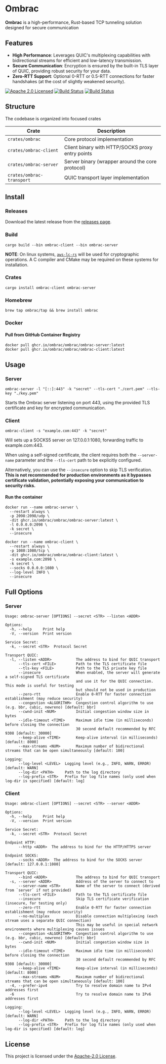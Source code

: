 # Ombrac

**Ombrac** is a high-performance, Rust-based TCP tunneling solution designed for secure communication

## Features
- **High Performance**: Leverages QUIC's multiplexing capabilities with bidirectional streams for efficient and low-latency transmission.
- **Secure Communication**: Encryption is ensured by the built-in TLS layer of QUIC, providing robust security for your data.
- **Zero-RTT Support**: Optional 0-RTT or 0.5-RTT connections for faster handshakes (at the cost of slightly weakened security).

[![Apache 2.0 Licensed][license-badge]][license-url]
[![Build Status][ci-badge]][ci-url]
[![Build Status][release-badge]][release-url]

## Structure
The codebase is organized into focused crates

| Crate                  | Description                                                                 |
|------------------------|-----------------------------------------------------------------------------|
| `crates/ombrac`        | Core protocol implementation                                                |
| `crates/ombrac-client` | Client binary with HTTP/SOCKS proxy entry points                            |
| `crates/ombrac-server` | Server binary (wrapper around the core protocol)                            |
| `crates/ombrac-transport` | QUIC transport layer implementation                                      |


## Install
### Releases
Download the latest release from the [releases page](https://github.com/ombrac/ombrac/releases).



### Build
```shell
cargo build --bin ombrac-client --bin ombrac-server
```

**NOTE**: On linux systems, [`aws-lc-rs`](https://github.com/aws/aws-lc-rs) will be used for cryptographic operations. A C compiler and CMake may be required on these systems for installation.

### Crates
```shell
cargo install ombrac-client ombrac-server
```

### Homebrew
```shell
brew tap ombrac/tap && brew install ombrac
```

### Docker
#### Pull from GitHub Container Registry
```shell
docker pull ghcr.io/ombrac/ombrac/ombrac-server:latest
docker pull ghcr.io/ombrac/ombrac/ombrac-client:latest
```

## Usage
### Server
```shell
ombrac-server -l "[::]:443" -k "secret" --tls-cert "./cert.pem" --tls-key "./key.pem"
```
Starts the Ombrac server listening on port 443, using the provided TLS certificate and key for encrypted communication.

### Client
```shell
ombrac-client -s "example.com:443" -k "secret"
```
Will sets up a SOCKS5 server on 127.0.0.1:1080, forwarding traffic to example.com:443.

When using a self-signed certificate, the client requires both the `--server-name` parameter and the `--tls-cert` path to be explicitly configured. 

Alternatively, you can use the `--insecure` option to skip TLS verification. **This is not recommended for production environments as it bypasses certificate validation, potentially exposing your communication to security risks.**


#### Run the container
```shell
docker run --name ombrac-server \
  --restart always \
  -p 2098:2098/udp \
  -dit ghcr.io/ombrac/ombrac/ombrac-server:latest \
  -l 0.0.0.0:2098 \
  -k secret \
  --insecure
```

```shell
docker run --name ombrac-client \
  --restart always \
  -p 1080:1080/tcp \
  -dit ghcr.io/ombrac/ombrac/ombrac-client:latest \
  -s example.com:2098 \
  -k secret \
  --socks 0.0.0.0:1080 \
  --log-level INFO \
  --insecure
```

## Full Options

### Server

```shell
Usage: ombrac-server [OPTIONS] --secret <STR> --listen <ADDR>

Options:
  -h, --help     Print help
  -V, --version  Print version

Service Secret:
  -k, --secret <STR>  Protocol Secret

Transport QUIC:
  -l, --listen <ADDR>           The address to bind for QUIC transport
      --tls-cert <FILE>         Path to the TLS certificate file
      --tls-key <FILE>          Path to the TLS private key file
      --insecure                When enabled, the server will generate a self-signed TLS certificate
                                and use it for the QUIC connection. This mode is useful for testing
                                but should not be used in production
      --zero-rtt                Enable 0-RTT for faster connection establishment (may reduce security)
      --congestion <ALGORITHM>  Congestion control algorithm to use (e.g. bbr, cubic, newreno) [default: bbr]
      --cwnd-init <NUM>         Initial congestion window size in bytes
      --idle-timeout <TIME>     Maximum idle time (in milliseconds) before closing the connection
                                30 second default recommended by RFC 9308 [default: 30000]
      --keep-alive <TIME>       Keep-alive interval (in milliseconds) [default: 8000]
      --max-streams <NUM>       Maximum number of bidirectional streams that can be open simultaneously [default: 100]

Logging:
      --log-level <LEVEL>  Logging level (e.g., INFO, WARN, ERROR) [default: WARN]
      --log-dir <PATH>     Path to the log directory
      --log-prefix <STR>   Prefix for log file names (only used when log-dir is specified) [default: log]
```

### Client
```shell
Usage: ombrac-client [OPTIONS] --secret <STR> --server <ADDR>

Options:
  -h, --help     Print help
  -V, --version  Print version

Service Secret:
  -k, --secret <STR>  Protocol Secret

Endpoint HTTP:
      --http <ADDR>  The address to bind for the HTTP/HTTPS server

Endpoint SOCKS:
      --socks <ADDR>  The address to bind for the SOCKS server [default: 127.0.0.1:1080]

Transport QUIC:
      --bind <ADDR>             The address to bind for QUIC transport
  -s, --server <ADDR>           Address of the server to connect to
      --server-name <STR>       Name of the server to connect (derived from `server` if not provided)
      --tls-cert <FILE>         Path to the TLS certificate file
      --insecure                Skip TLS certificate verification (insecure, for testing only)
      --zero-rtt                Enable 0-RTT for faster connection establishment (may reduce security)
      --no-multiplex            Disable connection multiplexing (each stream uses a separate QUIC connection)
                                This may be useful in special network environments where multiplexing causes issues
      --congestion <ALGORITHM>  Congestion control algorithm to use (e.g. bbr, cubic, newreno) [default: bbr]
      --cwnd-init <NUM>         Initial congestion window size in bytes
      --idle-timeout <TIME>     Maximum idle time (in milliseconds) before closing the connection
                                30 second default recommended by RFC 9308 [default: 30000]
      --keep-alive <TIME>       Keep-alive interval (in milliseconds) [default: 8000]
      --max-streams <NUM>       Maximum number of bidirectional streams that can be open simultaneously [default: 100]
  -4, --prefer-ipv4             Try to resolve domain name to IPv4 addresses first
  -6                            Try to resolve domain name to IPv6 addresses first

Logging:
      --log-level <LEVEL>  Logging level (e.g., INFO, WARN, ERROR) [default: WARN]
      --log-dir <PATH>     Path to the log directory
      --log-prefix <STR>   Prefix for log file names (only used when log-dir is specified) [default: log]
```

## License
This project is licensed under the [Apache-2.0 License](./LICENSE).

[license-badge]: https://img.shields.io/badge/license-apache-blue.svg
[license-url]: https://github.com/ombrac/ombrac/blob/main/LICENSE
[ci-badge]: https://github.com/ombrac/ombrac/workflows/CI/badge.svg
[ci-url]: https://github.com/ombrac/ombrac/actions/workflows/ci.yml?query=branch%3Amain
[release-badge]: https://github.com/ombrac/ombrac/workflows/Release/badge.svg
[release-url]: https://github.com/ombrac/ombrac/actions/workflows/release.yml?query=branch%3Amain

